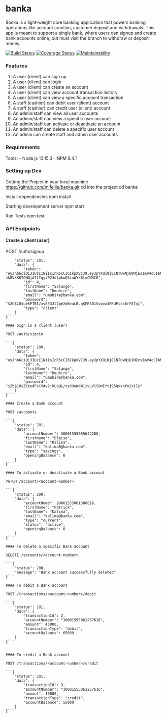# banka

Banka is a light-weight core banking application that powers banking operations like account creation, customer deposit and withdrawals. This app is meant to support a single bank, where users can signup and create bank accounts online, but must visit the branch to withdraw or deposit money.

[![Build Status](https://travis-ci.org/mifeille/banka.svg?branch=develop)](https://travis-ci.org/mifeille/banka)  [![Coverage Status](https://coveralls.io/repos/github/mifeille/banka/badge.svg?branch=develop)](https://coveralls.io/github/mifeille/banka?branch=develop)  [![Maintainability](https://api.codeclimate.com/v1/badges/6f9d176365640932903b/maintainability)](https://codeclimate.com/github/mifeille/banka/maintainability)


### Features

1. A user (client) can sign up 
2. A user (client) can login
3. A user (client) can create an account
4. A user (client) can view account transaction history
5. A user (client) can view a specific account transaction
6. A staff (cashier) can debit user (client) account
7. A staff (cashier) can credit user (client) account
8. An admin/staff can view all user accounts
9. An admin/staff can view a specific user account
10. An admin/staff can activate or deactivate an account
11. An admin/staff can delete a specific user account
12. An admin can create staff and admin user accounts

### Requirements

Tools: - Node.js 10.15.3     - NPM 6.4.1

### Setting up Dev

Getting the Project in your local machine https://github.com/mifeille/banka.git cd into the project cd banka

Install dependencies npm install

Starting development server npm start

Run Tests npm test

### API Endpoints

#### Create a client (user) 

POST /auth/signup

```{
    "status": 201,
    "data": {
        "token": "eyJhbGciOiJIUzI1NiIsInR5cCI6IkpXVCJ9.eyJpYXQiOjE1NTUwNjU0MjEsImV4cCI6MTU1NTE1MTgyMX0.-hk8VkK0TQNOjA7lTqytP2JdlpkwQ3inWYk8lxCW3C0",
        "id": 4,
        "firstName": "Solange",
        "lastName": "Umuhire",
        "email": "umuhire@banka.com",
        "password": "$2b$10$ue5PTBI/xy5E3Jl2ge2mBeuLB.qKPR5D1Vvqox3FRUPiss0rF87qi",
        "type": "client"
    }
}```

#### Sign in a client (user)

POST /auth/signin

```{
    "status": 200,
    "data": {
        "token": "eyJhbGciOiJIUzI1NiIsInR5cCI6IkpXVCJ9.eyJpYXQiOjE1NTUwNjU1NDcsImV4cCI6MTU1NTE1MTk0N30.wwKcHj3ye5xIazSqRxlOC8CD4RHpuqkipXIQxOvr0zA",
        "id": 4,
        "firstName": "Solange",
        "lastName": "Umuhire",
        "email": "umuhire@banka.com",
        "password": "$2b$10$ZKzudPsCVAv2jHUoQL/zsOUeWoW1ivLV1S8mIYtj95Qvxnfu2xjEy"
    }
}```

#### Create a Bank account

POST /accounts

```{
    "status": 201,
    "data": {
        "accountNumber": 30001555065642200,
        "firstName": "Blaise",
        "lastName": "Kalima",
        "email": "kalimaB@banka.com",
        "type": "savings",
        "openingBalance": 0
    }
}```

#### To activate or deactivate a Bank account

PATCH /account/<account-number>

```{
    "status": 200,
    "data": {
        "accountNumb": 20001555061386016,
        "firstName": "Patrick",
        "lastName": "Kalima",
        "email": "kalima@banka.com",
        "type": "current",
        "status": "active",
        "openingBalance": 0
    }
}```

#### To delete a specific Bank account

DELETE /accounts/<account-number>

```{
    "status": 200,
    "message": "Bank account successfully deleted"
}```

#### To debit a Bank account

POST /transactions/<account-number>/debit

```{
    "status": 201,
    "data": {
        "transactionId": 2,
        "accountNumber": "10001555061257616",
        "amount": 45000,
        "transactionType": "debit",
        "accountBalance": 65000
    }
}```


#### To credit a Bank account

POST /transactions/<account-number>/credit

```{
    "status": 201,
    "data": {
        "transactionId": 3,
        "accountNumber": "10001555061257616",
        "amount": 10000,
        "transactionType": "credit",
        "accountBalance": 55000
    }
}```
